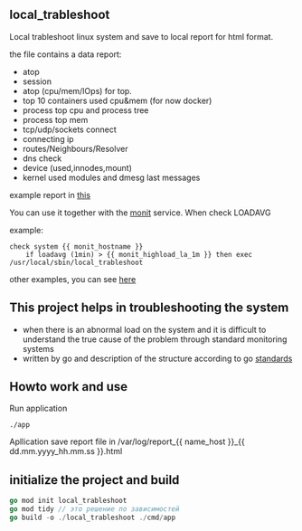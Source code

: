 ## local_trableshoot
Local trableshoot linux system  and save to  local report for html format.

the file contains a data report:
 - atop  
 - session 
 - atop (cpu/mem/IOps) for top. 
 - top 10 containers used cpu&mem (for now docker)
 - process top cpu and process tree 
 - process top mem
 - tcp/udp/sockets connect 
 - connecting ip 
 - routes/Neighbours/Resolver
 - dns check  
 - device (used,innodes,mount)
 - kernel used modules and dmesg last messages

example report in [this](./docs/example/report_tooz-Aspire-V3-571G_09.10.2024_09:28:44.html) 

You can use it together with the [monit](https://www.mmonit.com/monit/) service. When check LOADAVG 

example:
```
check system {{ monit_hostname }}
    if loadavg (1min) > {{ monit_highload_la_1m }} then exec /usr/local/sbin/local_trableshoot
```
other examples, you can see [here](https://www.mmonit.com/monit/documentation/monit.html)

##  This project helps in troubleshooting the system

- when there is an abnormal load on the system and it is difficult to understand the true cause of the problem through standard monitoring systems
- written by go and description of the structure according to go [standards](https://github.com/golang-standards/project-layout/blob/master/README.md) 

## Howto work and use 

Run application 

```
./app
```

Apllication save report file in /var/log/report_{{ name_host }}_{{ dd.mm.yyyy_hh.mm.ss }}.html

## initialize the project and build 

```go
go mod init local_trableshoot
go mod tidy // это решение по зависимостей 
go build -o ./local_trableshoot ./cmd/app
```


